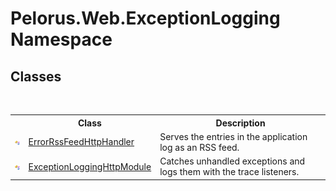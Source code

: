 # Pelorus.Web.ExceptionLogging Namespace

## Classes
&nbsp;<table><tr><th></th><th>Class</th><th>Description</th></tr><tr><td>![Public class](media/pubclass.gif "Public class")</td><td><a href="78E2E9E1">ErrorRssFeedHttpHandler</a></td><td>
Serves the entries in the application log as an RSS feed.</td></tr><tr><td>![Public class](media/pubclass.gif "Public class")</td><td><a href="4B299149">ExceptionLoggingHttpModule</a></td><td>
Catches unhandled exceptions and logs them with the trace listeners.</td></tr></table>&nbsp;
